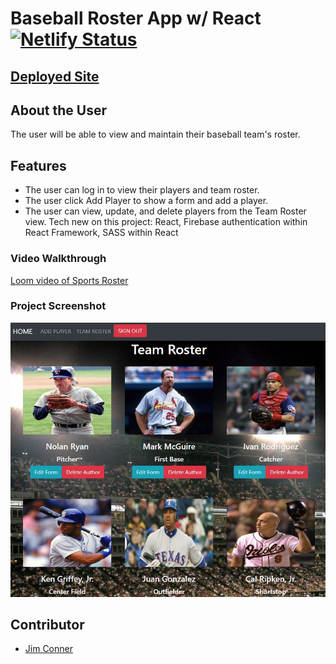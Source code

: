 # Baseball Roster App w/ React [![Netlify Status](https://api.netlify.com/api/v1/badges/923b716a-3489-441f-b8e5-2b2f0cd0e3c5/deploy-status)](https://app.netlify.com/sites/jdc-sports-roster/deploys)
## [Deployed Site](https://jdc-sports-roster.netlify.app/)

## About the User 
The user will be able to view and maintain their baseball team's roster.
## Features
- The user can log in to view their players and team roster.  
- The user click Add Player to show a form and add a player.
- The user can view, update, and delete players from the Team Roster view.
Tech new on this project: React, Firebase authentication within React Framework, SASS within React

### Video Walkthrough
[Loom video of Sports Roster](https://www.loom.com/share/e8151376c9c74283bb217932127c6505)


### Project Screenshot
![Team Roster Screenshot](https://github.com/jim-conner/sports-roster/blob/main/public/SportsRosterTeamScreenshot.jpg)

## Contributor
- [Jim Conner](https://github.com/jim-conner)
